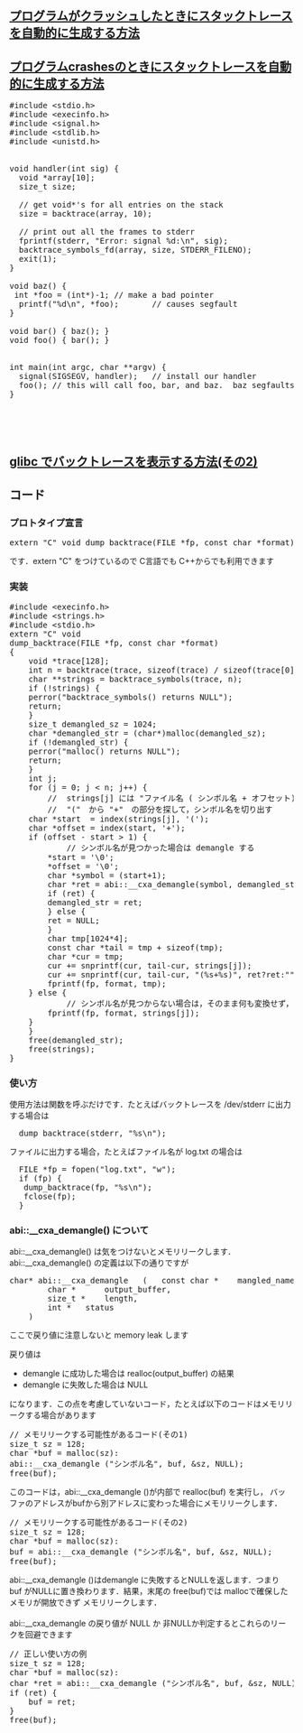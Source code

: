 ## [プログラムがクラッシュしたときにスタックトレースを自動的に生成する方法](https://www.it-swarm-ja.tech/ja/c%2B%2B/%E3%83%97%E3%83%AD%E3%82%B0%E3%83%A9%E3%83%A0%E3%81%8C%E3%82%AF%E3%83%A9%E3%83%83%E3%82%B7%E3%83%A5%E3%81%97%E3%81%9F%E3%81%A8%E3%81%8D%E3%81%AB%E3%82%B9%E3%82%BF%E3%83%83%E3%82%AF%E3%83%88%E3%83%AC%E3%83%BC%E3%82%B9%E3%82%92%E8%87%AA%E5%8B%95%E7%9A%84%E3%81%AB%E7%94%9F%E6%88%90%E3%81%99%E3%82%8B%E6%96%B9%E6%B3%95/957386881/)
## [プログラムcrashesのときにスタックトレースを自動的に生成する方法](https://python5.com/q/jhqmomib)

<pre>
#include &lt;stdio.h&gt;
#include &lt;execinfo.h&gt;
#include &lt;signal.h&gt;
#include &lt;stdlib.h&gt;
#include &lt;unistd.h&gt;


void handler(int sig) {
  void *array[10];
  size_t size;

  // get void*'s for all entries on the stack
  size = backtrace(array, 10);

  // print out all the frames to stderr
  fprintf(stderr, "Error: signal %d:\n", sig);
  backtrace_symbols_fd(array, size, STDERR_FILENO);
  exit(1);
}

void baz() {
 int *foo = (int*)-1; // make a bad pointer
  printf("%d\n", *foo);       // causes segfault
}

void bar() { baz(); }
void foo() { bar(); }


int main(int argc, char **argv) {
  signal(SIGSEGV, handler);   // install our handler
  foo(); // this will call foo, bar, and baz.  baz segfaults.
}
</pre>



<br>
<br>
<br>

## [glibc でバックトレースを表示する方法(その2)](https://pyopyopyo.hatenablog.com/entry/20171106/p1)

## コード
### プロトタイプ宣言
<pre>
extern "C" void dump_backtrace(FILE *fp, const char *format);
</pre>
です．extern "C" をつけているので C言語でも C++からでも利用できます<br>
### 実装
<pre>
#include &lt;execinfo.h&gt;
#include &lt;strings.h&gt;
#include &lt;stdio.h&gt;
extern "C" void
dump_backtrace(FILE *fp, const char *format)
{
    void *trace[128];
    int n = backtrace(trace, sizeof(trace) / sizeof(trace[0]));
    char **strings = backtrace_symbols(trace, n);
    if (!strings) {
	perror("backtrace_symbols() returns NULL");
	return;
    }
    size_t demangled_sz = 1024;
    char *demangled_str = (char*)malloc(demangled_sz);
    if (!demangled_str) {
	perror("malloc() returns NULL");
	return;
    }
    int j;
    for (j = 0; j < n; j++) {
        //  strings[j] には "ファイル名 ( シンボル名 + オフセット) アドレス" という形式の文字列が格納されてるので
        //  "("　から "+"　の部分を探して，シンボル名を切り出す
	char *start  = index(strings[j], '(');
	char *offset = index(start, '+');
	if (offset - start > 1) {
            // シンボル名が見つかった場合は demangle する
	    *start = '\0';
	    *offset = '\0';
	    char *symbol = (start+1);
	    char *ret = abi::__cxa_demangle(symbol, demangled_str, &demangled_sz, NULL);
	    if (ret) {
		demangled_str = ret;
	    } else {
		ret = NULL;
	    }
	    char tmp[1024*4];
	    const char *tail = tmp + sizeof(tmp);
	    char *cur = tmp;
	    cur += snprintf(cur, tail-cur, strings[j]);
	    cur += snprintf(cur, tail-cur, "(%s+%s)", ret?ret:"", (offset+1));
	    fprintf(fp, format, tmp);
	} else {
            // シンボル名が見つからない場合は，そのまま何も変換せず，出力
	    fprintf(fp, format, strings[j]);
	}
    }
    free(demangled_str);
    free(strings);
}
</pre>

### 使い方
使用方法は関数を呼ぶだけです．たとえばバックトレースを /dev/stderr に出力する場合は<br>
<pre>
  dump_backtrace(stderr, "%s\n");
</pre>
ファイルに出力する場合，たとえばファイル名が log.txt の場合は<br>
<pre>
  FILE *fp = fopen("log.txt", "w");
  if (fp) {
   dump_backtrace(fp, "%s\n");
   fclose(fp);
  }
</pre>

### abi::__cxa_demangle() について
abi::__cxa_demangle() は気をつけないとメモリリークします．<br>
abi::__cxa_demangle() の定義は以下の通りですが<br>
<pre>
char* abi::__cxa_demangle 	( 	const char *  	mangled_name,
		char *  	output_buffer,
		size_t *  	length,
		int *  	status	 
	) 
</pre>
ここで戻り値に注意しないと memory leak します<br>

戻り値は

* demangle に成功した場合は realloc(output_buffer) の結果
* demangle に失敗した場合は NULL

になります．この点を考慮していないコード，たとえば以下のコードはメモリリークする場合があります<br>

<pre>
// メモリリークする可能性があるコード(その1)
size_t sz = 128;
char *buf = malloc(sz):
abi::__cxa_demangle ("シンボル名", buf, &sz, NULL);
free(buf);
</pre>
このコードは，abi::__cxa_demangle ()が内部で realloc(buf) を実行し， バッファのアドレスがbufから別アドレスに変わった場合にメモリリークします．<br>

<pre>
// メモリリークする可能性があるコード(その2)
size_t sz = 128;
char *buf = malloc(sz):
buf = abi::__cxa_demangle ("シンボル名", buf, &sz, NULL);
free(buf);
</pre>
abi::__cxa_demangle ()はdemangle に失敗するとNULLを返します．つまり buf がNULLに置き換わります．結果，末尾の free(buf)では mallocで確保したメモリが開放できず メモリリークします．<br>
<br>
abi::__cxa_demangle の戻り値が NULL か 非NULLか判定するとこれらのリークを回避できます<br>
<pre>
// 正しい使い方の例
size_t sz = 128;
char *buf = malloc(sz):
char *ret = abi::__cxa_demangle ("シンボル名", buf, &sz, NULL);
if (ret) {
    buf = ret;
}
free(buf);
</pre>
